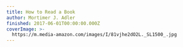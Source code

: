 ```yaml
---
title: How to Read a Book
author: Mortimer J. Adler
finished: 2017-06-01T00:00:00.000Z
coverImage: >-
  https://m.media-amazon.com/images/I/81vjhe2dO2L._SL1500_.jpg
---
```

